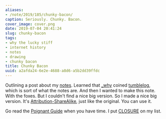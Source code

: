 ```yaml
---
aliases:
- /note/2019/185/chunky-bacon/
caption: Seriously. Chunky. Bacon.
cover_image: cover.png
date: 2019-07-04 20:41:24
slug: chunky-bacon
tags:
- why the lucky stiff
- internet history
- notes
- drawing
- chunky bacon
title: Chunky Bacon
uuid: a2afda24-6e2e-4688-a8d6-a5b2dd39ffdc
---
```


Outlining a post about my [notes][]. Learned that [_why][] coined [tumblelog][],
which is sort of what the notes are. And then I wanted to make this note.
With the foxes. But I couldn't find a nice big version. So I made a nice big
version. It's [Attribution-ShareAlike][], just like the original. You can use
it.

[notes]: /note
[Attribution-ShareAlike]: https://creativecommons.org/licenses/by-sa/2.5/

[_why]: https://en.wikipedia.org/wiki/Why_the_lucky_stiff
[tumblelog]: https://web.archive.org/web/20090227060058/http://redhanded.hobix.com/inspect/tumbleloggingAssortedLarvae.html

Go read the [Poignant Guide][] when you have time. I put [CLOSURE][] on my list.

[Poignant Guide]: https://poignant.guide/
[CLOSURE]: https://github.com/steveklabnik/CLOSURE
